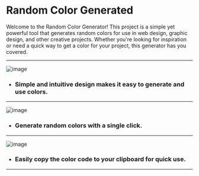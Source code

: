 # Random Color Generated
Welcome to the Random Color Generator! This project is a simple yet powerful tool that generates random colors for use in web design, graphic design, and other creative projects. Whether you're looking for inspiration or need a quick way to get a color for your project, this generator has you covered.

---

![image](https://github.com/user-attachments/assets/1965e7af-55e2-414d-97b1-8f5d22ea0cbe)

- ### Simple and intuitive design makes it easy to generate and use colors.
---
![image](https://github.com/user-attachments/assets/ecd32242-863c-433e-88d1-630cd96c46a4)

- ### Generate random colors with a single click.
---
![image](https://github.com/user-attachments/assets/efb5430e-1e60-45f6-b8da-239f9f48eac7)

- ### Easily copy the color code to your clipboard for quick use.
---
